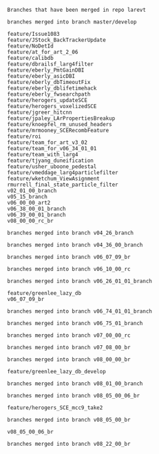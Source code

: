     Branches that have been merged in repo larevt

    branches merged into branch master/develop

    feature/Issue1083
    feature/JStock_BackTrackerUpdate
    feature/NoDetId
    feature/at_for_art_2_06
    feature/calibdb
    feature/dbrailsf_larg4filter
    feature/eberly_PmtGainDBI
    feature/eberly_asicDBI
    feature/eberly_dbTimeoutFix
    feature/eberly_dblifetimehack
    feature/eberly_fwsearchpath
    feature/herogers_updateSCE
    feature/herogers_voxelizedSCE
    feature/jgreer_hitcnn
    feature/jpaley_LArPropertiesBreakup
    feature/knoepfel_rm_unused_headers
    feature/mrmooney_SCERecombFeature
    feature/roi
    feature/team_for_art_v3_02
    feature/team_for_v06_34_01_01
    feature/team_with_larg4
    feature/tjyang_duneification
    feature/usher_uboone_pedestal
    feature/vmeddage_larg4particlefilter
    feature/wketchum_ViewAsignment
    rmurrell_final_state_particle_filter
    v02_01_00_branch
    v05_15_branch
    v06_00_00_art2
    v06_38_00_01_branch
    v06_39_00_01_branch
    v08_00_00_rc_br

    branches merged into branch v04_26_branch

    branches merged into branch v04_36_00_branch

    branches merged into branch v06_07_09_br

    branches merged into branch v06_10_00_rc

    branches merged into branch v06_26_01_01_branch

    feature/greenlee_lazy_db
    v06_07_09_br

    branches merged into branch v06_74_01_01_branch

    branches merged into branch v06_75_01_branch

    branches merged into branch v07_00_00_rc

    branches merged into branch v07_08_00_br

    branches merged into branch v08_00_00_br

    feature/greenlee_lazy_db_develop

    branches merged into branch v08_01_00_branch

    branches merged into branch v08_05_00_06_br

    feature/herogers_SCE_mcc9_take2

    branches merged into branch v08_05_00_br

    v08_05_00_06_br

    branches merged into branch v08_22_00_br
